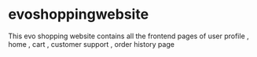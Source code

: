 # evoshoppingwebsite
This evo shopping website contains all the frontend pages of user profile , home , cart , customer support , order history page
